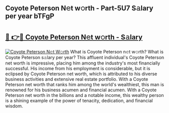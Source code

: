 ## Coyote Peterson N𝚎t w𝚘rth - Part-5U7 S𝚊lary per year bTFgP

# <h2><a href="http://gc1hk2.nevu.top/?p=Coyote+Peterson">🔗 👉🔴 Coyote Peterson N𝚎t w𝚘rth - S𝚊lary</a></h2>

[![Coyote Peterson N𝚎t W𝚘rth](https://i.imgur.com/Oavwk0R.jpeg)](http://gc1hk2.nevu.top/?p=Coyote+Peterson)
What is Coyote Peterson n𝚎t w𝚘rth? What is Coyote Peterson s𝚊lary per year?
This affluent individual's Coyote Peterson net worth is impressive, placing him among the industry's most financially successful. His income from his employment is considerable, but it is eclipsed by Coyote Peterson net worth, which is attributed to his diverse business activities and extensive real estate portfolio. With a Coyote Peterson net worth that ranks him among the world's wealthiest, this man is renowned for his business acumen and financial acumen. With a Coyote Peterson net worth in the billions and a notable income, this wealthy person is a shining example of the power of tenacity, dedication, and financial wisdom.
